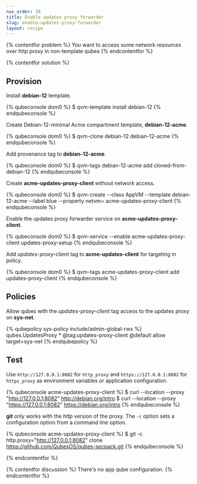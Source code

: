 ```yaml
---
nav_order: 30
title: Enable updates proxy forwarder
slug: enable-updates-proxy-forwarder
layout: recipe
---
```


{% contentfor problem %}
You want to access some network resources over http proxy in non-template qubes
{% endcontentfor %}

{% contentfor solution %}
## Provision

Install **debian-12** template.

{% qubeconsole dom0 %}
$ qvm-template install debian-12
{% endqubeconsole %}

Create Debian-12-minimal Acme compartment template, **debian-12-acme**.

{% qubeconsole dom0 %}
$ qvm-clone debian-12 debian-12-acme
{% endqubeconsole %}

Add provenance tag to **debian-12-acme**.

{% qubeconsole dom0 %}
$ qvm-tags debian-12-acme add cloned-from-debian-12 
{% endqubeconsole %}

Create **acme-updates-proxy-client** without network access.

{% qubeconsole dom0 %}
$ qvm-create --class AppVM --template debian-12-acme --label blue --property netvm= acme-updates-proxy-client
{% endqubeconsole %}

Enable the updates proxy forwarder service on **acme-updates-proxy-client**.

{% qubeconsole dom0 %}
$ qvm-service --enable acme-updates-proxy-client updates-proxy-setup 
{% endqubeconsole %}

Add *updates-proxy-client* tag to **acme-updates-client** for targeting in policy.

{% qubeconsole dom0 %}
$ qvm-tags acme-updates-proxy-client add updates-proxy-client
{% endqubeconsole %}

## Policies

Allow qubes with the *updates-proxy-client* tag access to the updates proxy on **sys-net**.

{% qubepolicy sys-policy include/admin-global-rwx %}
qubes.UpdatesProxy * @tag:updates-proxy-client @default allow target=sys-net
{% endqubepolicy %}

## Test
 
Use `http://127.0.0.1:8082` for `http_proxy` and `https://127.0.0.1:8082` for `https_proxy` as environment variables or application configuration.

{% qubeconsole acme-updates-proxy-client %}
$ curl --location --proxy "http://127.0.0.1:8082" http://debian.org/intro
$ curl --location --proxy "https://127.0.0.1:8082" https://debian.org/intro
{% endqubeconsole %}

**git** only works with the *http* version of the proxy. The `-c` option sets a configuration option from a command line option.

{% qubeconsole acme-updates-proxy-client %}
$ git -c http.proxy="http://127.0.0.1:8082" clone https://github.com/QubesOS/qubes-secpack.git
{% endqubeconsole %}

{% endcontentfor %}

{% contentfor discussion %}
There's no app qube configuration.
{% endcontentfor %}
